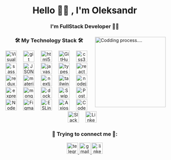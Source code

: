 <h1 align="center">Hello 🙋‍♂️ , I'm Oleksandr </h1>
<h3 align="center">I'm FullStack Developer 👨‍💻 </h3>

###

<img align="right" height="220" src="https://media.giphy.com/media/4rZA5D22301iMgrUNd/giphy.gif"  title="Codding process...."/>

###

<div align="center">
    <h3 align="center">🛠️ My Technology Stack 🛠️</h3>
    <img src="https://cdn.jsdelivr.net/gh/devicons/devicon@latest/icons/vscode/vscode-original-wordmark.svg"  height="35" alt="Visual Studio Code" title="Visual Studio Code"/>
    <img width="12" />
  <img src="https://cdn.jsdelivr.net/gh/devicons/devicon/icons/git/git-original.svg" height="35" alt="git logo"  title="GIT"/>
  <img width="12" />
  <img src="https://cdn.jsdelivr.net/gh/devicons/devicon/icons/html5/html5-original.svg" height="35" alt="html5 logo"  title="HTML5"/>
  <img width="12" />
    <img src="https://cdn.jsdelivr.net/gh/devicons/devicon@latest/icons/github/github-original-wordmark.svg" height="35" alt="GitHub"  title="GitHub"/>
  <img width="12" />
  <img src="https://cdn.jsdelivr.net/gh/devicons/devicon/icons/css3/css3-original.svg" height="35" alt="css3 logo"  title="CSS3"/>
  <img width="12" />
  <img src="https://cdn.jsdelivr.net/gh/devicons/devicon/icons/sass/sass-original.svg" height="35" alt="sass logo"  title="SASS"/>
  <img width="12" />
    <img src="https://cdn.jsdelivr.net/gh/devicons/devicon@latest/icons/json/json-original.svg" height="35" alt="JSON" title="JSON"/>
    <img width="12" />
  <img src="https://cdn.jsdelivr.net/gh/devicons/devicon/icons/javascript/javascript-original.svg" height="35" alt="javascript logo"  title="JS"/>
  <img width="12" />
  <img src="https://cdn.jsdelivr.net/gh/devicons/devicon/icons/typescript/typescript-original.svg" height="35" alt="typescript logo"  title="TS"/>
  <img width="12" />
  <img src="https://cdn.jsdelivr.net/gh/devicons/devicon/icons/react/react-original.svg" height="35" alt="react logo" title="React" />
  <img width="12" />
  <img src="https://cdn.jsdelivr.net/gh/devicons/devicon/icons/redux/redux-original.svg" height="35" alt="redux logo" title="Redux" />
  <img width="12" />
  <img src="https://cdn.jsdelivr.net/gh/devicons/devicon/icons/materialui/materialui-original.svg" height="35" alt="materialui logo"  title="Materialui"/>
  <img width="12" />
  <img src="https://cdn.jsdelivr.net/gh/devicons/devicon/icons/nextjs/nextjs-original.svg" height="35" alt="nextjs logo"  title="NextJS"/>
  <img width="12" />
  <img src="https://cdn.jsdelivr.net/gh/devicons/devicon@latest/icons/tailwindcss/tailwindcss-original.svg" height="35" alt="tailwindcss logo"  title="Tailwind css"/>
  <img width="12" />
  <img src="https://cdn.jsdelivr.net/gh/devicons/devicon/icons/nodejs/nodejs-original.svg" height="35" alt="nodejs logo"  title="NODEjs"/>
  <img width="12" />
  <img src="https://cdn.jsdelivr.net/gh/devicons/devicon/icons/express/express-original.svg" height="35" alt="express logo" title="Express" />
  <img width="12" />
  <img src="https://cdn.jsdelivr.net/gh/devicons/devicon/icons/mongodb/mongodb-original.svg" height="35" alt="mongodb logo"  title="MongoDB"/>
  <img width="12" />
  <img src="https://cdn.jsdelivr.net/gh/devicons/devicon/icons/docker/docker-original.svg" height="35" alt="docker logo"  title="Docker"/>
  <img width="12" />
  <img src="https://cdn.jsdelivr.net/gh/devicons/devicon@latest/icons/swiper/swiper-original.svg" height="35" alt="Swiper"  title="Swiper"/>
    <img width="12" />
  <img src="https://cdn.jsdelivr.net/gh/devicons/devicon@latest/icons/postman/postman-original.svg" height="35" alt="Postman"  title="Postman"/>
        <img width="12" />
  <img src="https://cdn.jsdelivr.net/gh/devicons/devicon@latest/icons/nodemon/nodemon-plain.svg" height="35" alt="Nodemon" title="Nodemon" />
     <img width="12" />
    <img src="https://cdn.jsdelivr.net/gh/devicons/devicon@latest/icons/figma/figma-original.svg"  height="35" alt="Figma" title="Figma"/>
    <img width="12" />
    <img src="https://cdn.jsdelivr.net/gh/devicons/devicon@latest/icons/eslint/eslint-original.svg"  height="35" alt="ESLint" title="ESLint"/>
    <img width="12" />
    <img src="https://cdn.jsdelivr.net/gh/devicons/devicon@latest/icons/axios/axios-plain.svg" height="35" alt="Axios" title="Axios" />
    <img width="12" />
    <img src="https://cdn.jsdelivr.net/gh/devicons/devicon@latest/icons/codepen/codepen-original.svg"  height="35" alt="CodePen" title="CodePen"/>
    <img width="12" />
  <img src="https://cdn.jsdelivr.net/gh/devicons/devicon@latest/icons/slack/slack-original.svg" height="35" alt="Slack"  title="Slack"/>
     <img width="12" />
    <img src="https://cdn.jsdelivr.net/gh/devicons/devicon@latest/icons/linkedin/linkedin-original.svg" height="35" alt="LinkedIn" title="LinkedIn"/>
    <img width="12" />
  <!-- <img src="https://seeklogo.com/images/N/nestjs-logo-09342F76C0-seeklogo.com.png" height="35" alt="nestjs logo"  />
  <img width="12" /> -->
  <!-- <img src="https://cdn.jsdelivr.net/gh/devicons/devicon/icons/postgresql/postgresql-original.svg" height="35" alt="postgresql logo"  />
  <img width="12" /> -->
  <!-- <img src="https://cdn.jsdelivr.net/gh/devicons/devicon/icons/graphql/graphql-plain.svg" height="35" alt="graphql logo"  />
  <img width="12" /> -->
</div>

###

<div align="center">
<h3 align="center">📲 Trying to connect me 📲:</h3>
 <a href="https://t.me/baja87" target="_blank">
    <img src="https://img.shields.io/static/v1?message=Telegram&logo=telegram&label=&color=2CA5E0&logoColor=white&labelColor=&style=for-the-badge" height="35" alt="telegram logo"  />
  </a>
  <a href="mailto:bajmutov@gmail.com" target="_blank">
    <img src="https://img.shields.io/static/v1?message=Gmail&logo=gmail&label=&color=D14836&logoColor=white&labelColor=&style=for-the-badge" height="35" alt="gmail logo"  />
  </a>
  <a href="https://www.linkedin.com/in/oleksandr-bakhmutov/" target="_blank">
    <img src="https://img.shields.io/static/v1?message=LinkedIn&logo=linkedin&label=&color=0077B5&logoColor=white&labelColor=&style=for-the-badge" height="35" alt="linkedin logo"  />
  </a>
</div>
